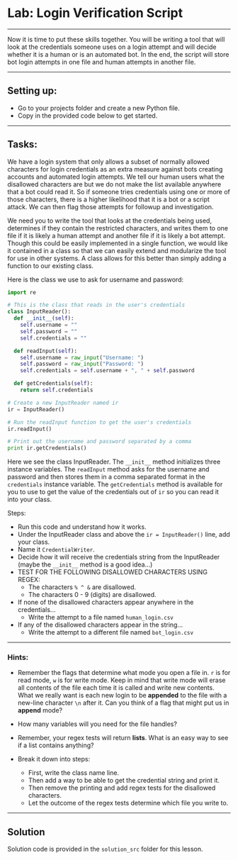 # Lab: Login Verification Script

--------

Now it is time to put these skills together. You will be writing a tool that will look at the credentials someone uses on a login attempt and will decide whether it is a human or is an automated bot. In the end, the script will store bot login attempts in one file and human attempts in another file.

--------

## Setting up:

- Go to your projects folder and create a new Python file.
- Copy in the provided code below to get started.

---------

## Tasks:

We have a login system that only allows a subset of normally allowed characters for login credentials as an extra measure against bots creating accounts and automated login attempts. We tell our human users what the disallowed characters are but we do not make the list available anywhere that a bot could read it. So if someone tries credentials using one or more of those characters, there is a higher likelihood that it is a bot or a script attack. We can then flag those attempts for followup and investigation.

We need you to write the tool that looks at the credentials being used, determines if they contain the restricted characters, and writes them to one file if it is likely a human attempt and another file if it is likely a bot attempt. Though this could be easily implemented in a single function, we would like it contained in a class so that we can easily extend and modularize the tool for use in other systems. A class allows for this better than simply adding a function to our existing class.

Here is the class we use to ask for username and password:

```python
import re

# This is the class that reads in the user's credentials
class InputReader():
  def __init__(self):
    self.username = ""
    self.password = ""
    self.credentials = ""

  def readInput(self):
    self.username = raw_input("Username: ")
    self.password = raw_input("Password: ")
    self.credentials = self.username + ", " + self.password

  def getCredentials(self):
    return self.credentials

# Create a new InputReader named ir
ir = InputReader()

# Run the readInput function to get the user's credentials
ir.readInput()

# Print out the username and password separated by a comma
print ir.getCredentials()
```

Here we see the class InputReader. The `__init__` method initializes three instance variables. The `readInput` method asks for the username and password and then stores them in a comma separated format in the `credentials` instance variable. The `getCredentials` method is available for you to use to get the value of the credentials out of `ir` so you can read it into your class.

Steps:

* Run this code and understand how it works.
* Under the InputReader class and above the `ir = InputReader()` line, add your class.
* Name it `CredentialWriter`.
* Decide how it will receive the credentials string from the InputReader (maybe the `__init__` method is a good idea...)
* TEST FOR THE FOLLOWING DISALLOWED CHARACTERS USING REGEX:
  * The characters `% ^ &` are disallowed.
  * The characters 0 - 9 (digits) are disallowed.
* If none of the disallowed characters appear anywhere in the credentials...
  * Write the attempt to a file named `human_login.csv`
* If any of the disallowed characters appear in the string...
  * Write the attempt to a different file named `bot_login.csv`

-------

### Hints:

* Remember the flags that determine what mode you open a file in. `r` is for read mode, `w` is for write mode. Keep in mind that write mode will erase all contents of the file each time it is called and write new contents. What we really want is each new login to be **appended** to the file with a new-line character `\n` after it. Can you think of a flag that might put us in **append** mode?

* How many variables will you need for the file handles?

* Remember, your regex tests will return **lists**. What is an easy way to see if a list contains anything?

* Break it down into steps:
  * First, write the class name line.
  * Then add a way to be able to get the credential string and print it.
  * Then remove the printing and add regex tests for the disallowed characters.
  * Let the outcome of the regex tests determine which file you write to.

--------

## Solution

Solution code is provided in the `solution_src` folder for this lesson.
